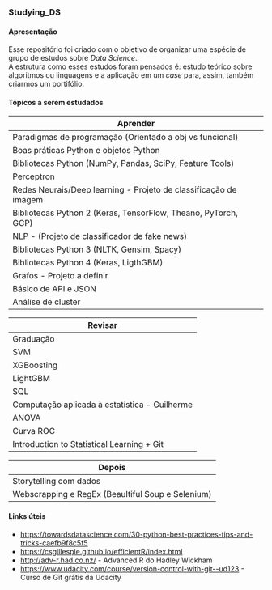 ### Studying_DS

#### Apresentação
Esse repositório foi criado com o objetivo de organizar uma espécie de grupo de estudos sobre _Data Science_.\
A estrutura como esses estudos foram pensados é: estudo teórico sobre algoritmos ou linguagens e a aplicação em um _case_ para, assim, também criarmos um portifólio. 

#### Tópicos a serem estudados

| Aprender       | 
| ------------- |
| Paradigmas de programação (Orientado a obj vs funcional) |
|Boas práticas Python e objetos Python| 
| Bibliotecas Python (NumPy, Pandas, SciPy, Feature Tools) | 
| Perceptron | 
| Redes Neurais/Deep learning - Projeto de classificação de imagem | 
| Bibliotecas Python 2 (Keras, TensorFlow, Theano, PyTorch, GCP) | 
| NLP - (Projeto de classificador de fake news) |
| Bibliotecas Python 3 (NLTK, Gensim, Spacy) | 
| Bibliotecas Python 4 (Keras, LigthGBM) | 
| Grafos - Projeto a definir |
| Básico de API e JSON | 
| Análise de cluster |

| Revisar      | 
| ------------- |
| Graduação |
| SVM| 
| XGBoosting | 
| LightGBM | 
| SQL | 
| Computação aplicada à estatística - Guilherme | 
| ANOVA |
| Curva ROC | 
| Introduction to Statistical Learning + Git | 

| Depois      | 
| ------------- |
| Storytelling com dados |
| Webscrapping e RegEx (Beaultiful Soup e Selenium) | 

#### Links úteis

* https://towardsdatascience.com/30-python-best-practices-tips-and-tricks-caefb9f8c5f5
* https://csgillespie.github.io/efficientR/index.html
* http://adv-r.had.co.nz/ - Advanced R do Hadley Wickham
* https://www.udacity.com/course/version-control-with-git--ud123 - Curso de Git grátis da Udacity 



